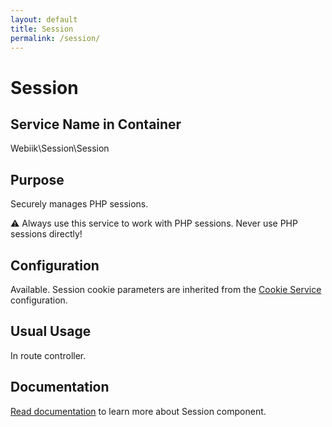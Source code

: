 ```yaml
---
layout: default
title: Session
permalink: /session/
---
```

# Session
## Service Name in Container
Webiik\Session\Session

## Purpose
Securely manages PHP sessions.

⚠️ Always use this service to work with PHP sessions. Never use PHP sessions directly! 

## Configuration
Available. Session cookie parameters are inherited from the [Cookie Service](/cookie) configuration.

## Usual Usage
In route controller. 

## Documentation
[Read documentation](https://github.com/webiik/components/blob/master/src/Webiik/Session/README.md) to learn more about Session component.